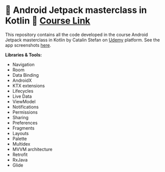 # :rocket: Android Jetpack masterclass in Kotlin :rocket: [Course Link](https://www.udemy.com/course/androidjetpack/)
This repository contains all the code developed in the course Android Jetpack masterclass in Kotlin by Catalin Stefan on [Udemy](https://www.udemy.com) platform. See the app screenshots [here](screenchots).

**Libraries & Tools:**
-   Navigation
-   Room
-   Data Binding
-   AndroidX
-   KTX extensions
-   Lifecycles
-   Live Data
-   ViewModel
-   Notifications
-   Permissions
-   Sharing  
-   Preferences
-   Fragments
-   Layouts
-   Palette
-   Multidex
-   MVVM architecture
-   Retrofit
-   RxJava
-   Glide
